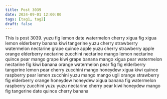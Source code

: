 ```yaml
---
title: Post 3039
date: 2024-09-01 12:00:00
tags: [tag1, tag2]
draft: false
---
```

This is post 3039.
yuzu
fig
lemon
date
watermelon
cherry
xigua
fig
xigua
lemon
elderberry
banana
kiwi
tangerine
yuzu
cherry
strawberry
watermelon
nectarine
grape
quince
apple
yuzu
cherry
strawberry
apple
orange
elderberry
nectarine
zucchini
nectarine
mango
lemon
nectarine
quince
pear
mango
grape
kiwi
grape
banana
mango
xigua
pear
watermelon
nectarine
fig
kiwi
banana
orange
watermelon
pear
fig
fig
elderberry
tangerine
lemon
pear
cherry
zucchini
mango
honeydew
xigua
kiwi
quince
raspberry
pear
lemon
zucchini
yuzu
mango
mango
ugli
orange
strawberry
fig
elderberry
orange
honeydew
honeydew
xigua
banana
fig
watermelon
raspberry
zucchini
yuzu
yuzu
nectarine
cherry
pear
kiwi
honeydew
mango
fig
tangerine
date
quince
cherry
banana
